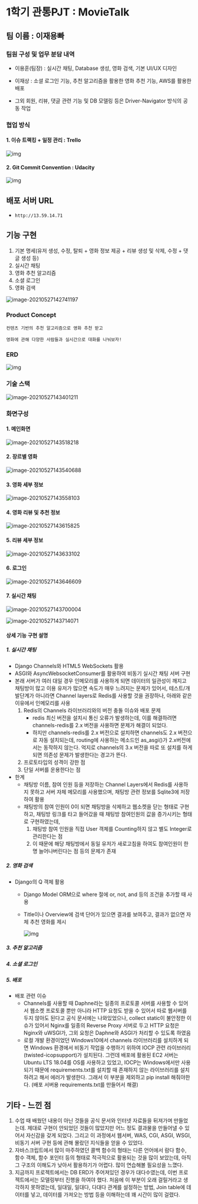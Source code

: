 # 1학기 관통PJT : MovieTalk

## 팀 이름 : 이재용빠

### 팀원 구성 및 업무 분담 내역

- 이용훈(팀장) : 실시간 채팅, Database 생성, 영화 검색, 기본 UI/UX 디자인

- 이재상 : 소셜 로그인 기능, 추천 알고리즘을 활용한 영화 추천 기능, AWS를 활용한 배포

- 그외 회원, 리뷰, 댓글 관련 기능 및 DB 모델링 등은 Driver-Navigator 방식의 공동 작업

  

### 협업 방식

#### 1. 이슈 트랙킹 + 일정 관리 : Trello

![img](README.assets/PdMhuyUoIE7tbfheKEj6wNFIqzZmaJ9WXQZweXBcD6Jde-jnuGoubmcs9nmipNpcseWkP4uE4cVYzMSd6wT9TNl67yvVW_6DjxCBMOrXngas43-tkXalriSnFEZj_kd7JanIdnOqU3Q)

#### 2. Git Commit Convention : Udacity

![img](README.assets/my7OmF07xusm9Go3YzkYFXRNhRCwdbJ1PdmZKJ1jreqDlBG6sTlkTa4VmlKTjagss6G8LBhWi7dkcw4vS7HQ0I87YpcKjVlWo5BcxQAYTTdD4qlxZS04tbXhY9EB0hv7yXSh6p7ThvU)



## 배포 서버 URL

- `http://13.59.14.71`



## 기능 구현

1. 기본 명세(유저 생성, 수정, 탈퇴 + 영화 정보 제공 + 리뷰 생성 및 삭제, 수정 + 댓글 생성 등)
2. 실시간 채팅
3. 영화 추천 알고리즘
4. 소셜 로그인
5. 영화 검색

![image-20210527142741197](README.assets/image-20210527142741197.png)

### Product Concept

```
컨텐츠 기반의 추천 알고리즘으로 영화 추천 받고

영화에 관해 다양한 사람들과 실시간으로 대화를 나눠보자!

```



### ERD

![img](README.assets/b_H0o_xv6iWYjrZ4Qd4YVSWN09X-bJXEiiFb06-36OpewzuVrtFHXgtvYdXfo5QBI33SrY4gJFlpwLZcADlgHnG8J4g7pGKlfPQuF8_3_S_tpEhER28Rz_AYn0QPk1nDccIHvuKPg2M)

### 기술 스택

![image-20210527143401211](README.assets/image-20210527143401211.png)



### 화면구성

#### 1. 메인화면 

![image-20210527143518218](README.assets/image-20210527143518218.png)

#### 2. 장르별 영화

![image-20210527143540688](README.assets/image-20210527143540688.png)

#### 3. 영화 세부 정보

![image-20210527143558103](README.assets/image-20210527143558103.png)

#### 4. 영화 리뷰 및 추천 정보

![image-20210527143615825](README.assets/image-20210527143615825.png)

#### 5. 리뷰 세부 정보

![image-20210527143633102](README.assets/image-20210527143633102.png)

#### 6. 로그인

![image-20210527143646609](README.assets/image-20210527143646609.png)

#### 7. 실시간 채팅

![image-20210527143700004](README.assets/image-20210527143700004.png)

![image-20210527143714071](README.assets/image-20210527143714071.png)

#### 상세 기능 구현 설명

##### 1. 실시간 채팅

- Django Channels와 HTML5 WebSockets 활용
- ASGI와 AsyncWebsocketConsumer를 활용하여 비동기 실시간 채팅 서버 구현
- 본래 서버가 여러 대일 경우 인메모리를 사용하게 되면 데이터의 일관성이 깨지고 채팅방이 많고 이용 유저가 많으면 속도가 매우 느려지는 문제가 있어서, 테스트/개발단계가 아니라면 Channel layers로 Redis를 사용할 것을 권장하나, 아래와 같은 이유에서 인메모리를 사용
   1. Redis의 Channels 라이브러리와의 버전 충돌 이슈와 배포 문제
      - redis 최신 버전을 설치시 통신 오류가 발생하는데, 이를 해결하려면 channels-redis를 2.x 버전을 사용하면 문제가 해결이 되었다.
      - 하지만 channels-redis를 2.x 버전으로 설치하면 channels도 2.x 버전으로 자동 설치되는데, routing에 사용하는 메소드인 as_asgi()가 2.x버전에서는 동작하지 않는다. 억지로 channels의 3.x 버전을 따로 또 설치를 하게 되면 의존성 문제가 발생한다는 경고가 뜬다.
    2. 프로토타입의 성격이 강한 점
    3. 단일 서버를 운용한다는 점
 - 한계
    - 채팅방 이름, 참여 인원 등을 저장하는 Channel Layers에서 Redis를 사용하지 못하고 서버 자체 메모리를 사용했으며, 채팅방 관련 정보를 Sqlite3에 저장하여 활용
    - 채팅방의 참여 인원이 0이 되면 채팅방을 삭제하고 웹소켓을 닫는 형태로 구현하고, 채팅방 링크를 타고 들어갔을 때 채팅방 참여인원의 값을 증가시키는 형태로 구현하였는데, 
      	1. 채팅방 참여 인원을 직접 User 객체를 Counting하지 않고 별도 Integer로 관리한다는 점
       	2. 이 때문에 해당 채팅방에서 동일 유저가 새로고침을 하여도 참여인원이 한 명 늘어나버린다는 점 등의 문제가 존재

##### 2. 영화 검색

- Django의 Q 객체 활용

  - Django Model ORM으로 where 절에 or, not, and 등의 조건을 추가할 때 사용

  - Title이나 Overview에 검색 단어가 있으면 결과를 보여주고, 결과가 없으면 자체 추천 영화를 제시

    ![img](README.assets/ud0cfPV9Q3egCWCvfb0wFybnmmKZ0MhsjD2mvewX3mONxFzjXPpwKPW-j8OUZ44z_svGDhgspl2-QnppGWmEwIq9T_vUzA87CAs3mlMiFphyni9BhlcifYZn-ZdU3W5ytsku5pIrinw)



##### 3. 추천 알고리즘



##### 4. 소셜 로그인



##### 5. 배포

- 배포 관련 이슈
  - Channels를 사용할 때 Daphne라는 일종의 프로토콜 서버를 사용할 수 있어서 웹소켓 프로토콜 뿐만 아니라 HTTP 요청도 받을 수 있어서 따로 웹서버를 두지 않아도 된다고 공식 문서에는 나와있었으나, collect static이 불안정한 이슈가 있어서 Nginx를 일종의 Reverse Proxy 서버로 두고 HTTP 요청은 Nginx와 uWSGI가, 그외 요청은 Daphne와 ASGI가 처리할 수 있도록 하였음
  - 로컬 개발 환경이었던 Windows10에서 channels 라이브러리를 설치하게 되면 Windows 환경에서 비동기 작업을 수행하기 위하여 IOCP 관련 라이브러리(twisted-icopsupport)가 설치된다. 그런데 배포에 활용된 EC2 서버는 Ubuntu LTS 18.04를 OS를 사용하고 있었고, IOCP는 Windows에서만 사용되기 때문에 requirements.txt를 설치할 때 존재하지 않는 라이브러리를 설치하려고 해서 에러가 발생한다. 그래서 이 부분을 제외하고 pip install 해줘야한다. (배포 서버용 requirements.txt를 만들어서 해결)



## 기타 - 느낀 점

1. 수업 때 배웠던 내용이 아닌 것들을 공식 문서와 인터넷 자료들을 뒤져가며 만들었는데. 제대로 구현이 안되었던 것들이 많았지만 어느 정도 결과물을 만들어낼 수 있어서 자신감을 갖게 되었다. 그리고 이 과정에서 웹서버, WAS, CGI, ASGI, WSGI, 비동기 서버 구현 등에 관해 몰랐던 지식들을 얻을 수 있었다.
2. 자바스크립트에서 많이 마주하였던 콜백 함수의 형태는 다른 언어에서 람다 함수, 함수 객체, 함수 포인터 등의 형태로 적극적으로 활용되는 것을 많이 보았는데, 아직 그 구조의 이해도가 낮아서 활용하기가 어렵다. 많이 연습해볼 필요성을 느꼈다.
3. 지금까지 프로젝트에서는 DB ERD가 주어져있던 경우가 대다수였는데, 이번 프로젝트에서는 모델링부터 진행을 하여야 했다. 처음에 이 부분이 오래 걸릴거라고 생각하지 못하였는데, 일대일, 일대다, 다대다 관계를 설정하는 방법, Join table에 데이터를 넣고, 데이터를 가져오는 방법 등을 이해하는데 꽤 시간이 많이 걸렸다.

